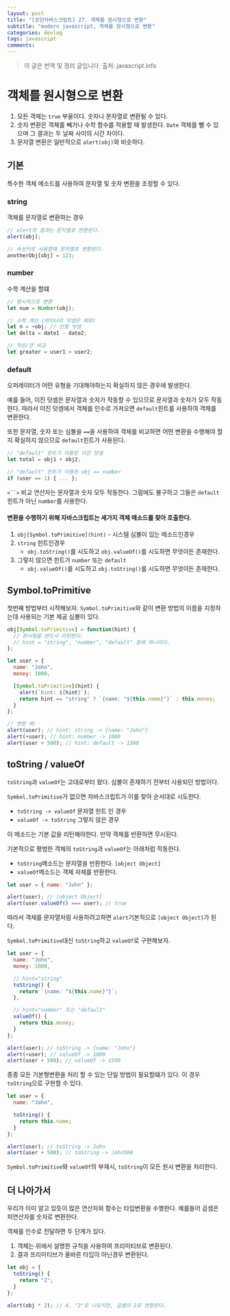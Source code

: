 ```yaml
---
layout: post
title: "[모던자바스크립트] 27. 객체를 원시형으로 변환"
subtitle: "modern javascript, 객체를 원시형으로 변환"
categories: devlog
tags: javascript
comments:
---
```


> 이 글은 번역 및 정리 글입니다.
> 출처: javascript.info

# 객체를 원시형으로 변환

1. 모든 객체는 `true` 부울이다. 숫자나 문자열로 변환될 수 있다.
2. 숫자 변환은 객체를 빼거나 수학 함수를 적용할 때 발생한다. `Date` 객체를 뺄 수 있으며 그 결과는 두 날짜 사이의 시간 차이다.
3. 문자열 변환은 일반적으로 `alert(obj)`와 비슷하다.

## 기본

특수한 객체 메소드를 사용하여 문자열 및 숫자 변환을 조정할 수 있다.

### string

객체를 문자열로 변환하는 경우

```js
// alert의 결과는 문자열로 변환된다.
alert(obj);

// 속성키로 사용할때 문자열로 변환된다.
anotherObj[obj] = 123;
```

### number

수학 계산을 할떄

```js
// 명시적으로 변환
let num = Number(obj);

// 수학 계산 (바이너리 덧셈은 제외)
let n = +obj; // 단항 덧셈
let delta = date1 - date2;

// 작은/큰 비교
let greater = user1 > user2;
```

### default

오퍼레이터가 어떤 유형을 기대해야하는지 확실하지 않은 경우에 발생한다.

예를 들어, 이진 덧셈은 문자열과 숫자가 작동할 수 있으므로 문자열과 숫자가 모두 작동한다. 따라서 이진 덧셈에서 객체를 인수로 가져오면 `default`힌트를 사용하여 객체를 변환한다.

또한 문자열, 숫자 또는 심볼을 `==`을 사용하여 객체를 비교하면 어떤 변환을 수행해야 할지 확실하지 않으므로 `default`힌트가 사용된다.

```js
// "default" 힌트가 이용된 이진 덧셈
let total = obj1 + obj2;

// "default" 힌트가 이용된 obj == number
if (user == 1) { ... };
```

` <``> ` 비교 연산자는 문자열과 숫자 모두 작동한다. 그럼에도 불구하고 그들은 `default` 힌트가 아닌 `number`를 사용한다.

#### 변환을 수행하기 위해 자바스크립트는 세가지 객체 메소드를 찾아 호출한다.

1. `obj[Symbol.toPrimitive](hint)` - 시스템 심볼이 있는 메소드인경우
2. `string` 힌트인경우
   - `obj.toString()`를 시도하고 `obj.valueOf()`를 시도하면 무엇이든 존재한다.
3. 그렇지 않으면 힌트가 `number` 또는 `default`
   - `obj.valueOf()`를 시도하고 `obj.toString()`를 시도하면 무엇이든 존재한다.

## Symbol.toPrimitive

첫번째 방법부터 시작해보자. `Symbol.toPrimitive`와 같이 변환 방법의 이름을 지정하는데 사용되는 기본 제공 심볼이 있다.

```js
obj[Symbol.toPrimitive] = function(hint) {
  // 원시형을 반드시 리턴한다.
  // hint = "string", "number", "default" 중에 하나이다.
};
```

```js
let user = {
  name: "John",
  money: 1000,

  [Symbol.toPrimitive](hint) {
    alert(`hint: ${hint}`);
    return hint == "string" ? `{name: "${this.name}"}` : this.money;
  }
};

// 변환 예:
alert(user); // hint: string -> {name: "John"}
alert(+user); // hint: number -> 1000
alert(user + 500); // hint: default -> 1500
```

## toString / valueOf

`toString`과 `valueOf`는 고대로부터 왔다. 심볼이 존재하기 전부터 사용되던 방법이다.

`Symbol.toPrimitive`가 없으면 자바스크립트가 이를 찾아 순서대로 시도한다.

- `toString -> valueOf` 문자열 힌트 인 경우
- `valueOf -> toString` 그렇지 않은 경우

이 메소드는 기본 값을 리턴해야한다. 만약 객체를 반환하면 무시된다.

기본적으로 평범한 객체의 `toString`과 `valueOf`는 아래처럼 작동한다.

- `toString`메소드는 문자열을 반환한다. `[object Object]`
- `valueOf`메소드는 객체 자체를 반환한다.

```js
let user = { name: "John" };

alert(user); // [object Object]
alert(user.valueOf() === user); // true
```

따라서 객체를 문자열처럼 사용하려고하면 `alert`기본적으로 `[object Object]`가 된다.

`Symbol.toPrimitive`대신 `toString`하고 `valueOf`로 구현해보자.

```js
let user = {
  name: "John",
  money: 1000,

  // hint="string"
  toString() {
    return `{name: "${this.name}"}`;
  },

  // hint="number" 또는 "default"
  valueOf() {
    return this.money;
  }
};

alert(user); // toString -> {name: "John"}
alert(+user); // valueOf -> 1000
alert(user + 500); // valueOf -> 1500
```

종종 모든 기본형변환을 처리 할 수 있는 단일 방법이 필요할떄가 있다. 이 경우 `toString`으로 구현할 수 있다.

```js
let user = {
  name: "John",

  toString() {
    return this.name;
  }
};

alert(user); // toString -> John
alert(user + 500); // toString -> John500
```

`Symbol.toPrimitive`와 `valueOf`의 부재시, `toString`이 모든 원시 변환을 처리한다.

## 더 나아가서

우리가 이미 알고 있듯이 많은 연산자와 함수는 타입변환을 수행한다. 예를들어 곱셈은 피연산자를 숫자로 변환한다.

객체를 인수로 전달하면 두 단계가 있다.

1. 객체는 위에서 설명한 규칙을 사용하여 프리미티브로 변환된다.
2. 결과 프리미티브가 올바른 타입이 아닌경우 변환된다.

```js
let obj = {
  toString() {
    return "2";
  }
};

alert(obj * 2); // 4, "2"로 나오지만, 곱셈이 2로 변환한다.
```
